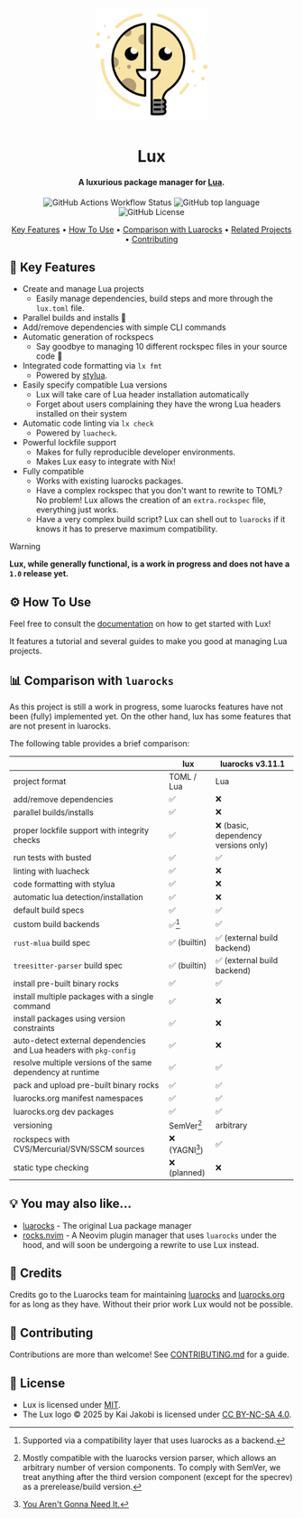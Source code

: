 <h1 align="center">
  <a href="https://nvim-neorocks.github.io/tutorial/getting-started"><img src="./lux-logo.svg" alt="Lux" width="200"></a>
  <!-- <br> -->
  <!-- <img src="./lux-logo.svg" alt="Lux" width="200"> -->
  <!-- <br> -->
  <br>
  <h1 align="center">Lux</h1>
</h1>

<h4 align="center">A luxurious package manager for <a href="https://www.lua.org/" target="_blank">Lua</a>.</h4>

<p align="center">
  <img alt="GitHub Actions Workflow Status" src="https://img.shields.io/github/actions/workflow/status/nvim-neorocks/lux/integration-tests.yml?style=for-the-badge">
  <img alt="GitHub top language" src="https://img.shields.io/github/languages/top/nvim-neorocks/lux?style=for-the-badge">
  <img alt="GitHub License" src="https://img.shields.io/github/license/nvim-neorocks/lux?style=for-the-badge">
</p>

<p align="center">
  <a href="#star2-key-features">Key Features</a> •
  <a href="#gear-how-to-use">How To Use</a> •
  <a href="#bar_chart-comparison-with-luarocks">Comparison with Luarocks</a> •
  <a href="#bulb-you-may-also-like">Related Projects</a> •
  <a href="#green_heart-contributing">Contributing</a>
</p>

## :star2: Key Features

* Create and manage Lua projects
  - Easily manage dependencies, build steps and more through the `lux.toml` file.
* Parallel builds and installs :rocket:
* Add/remove dependencies with simple CLI commands
* Automatic generation of rockspecs
  - Say goodbye to managing 10 different rockspec files in your source code :tada:
* Integrated code formatting via `lx fmt`
  - Powered by [stylua](https://github.com/JohnnyMorganz/StyLua).
* Easily specify compatible Lua versions
  - Lux will take care of Lua header installation automatically
  - Forget about users complaining they have the wrong Lua headers installed on their system
* Automatic code linting via `lx check`
  - Powered by `luacheck`.
* Powerful lockfile support
  - Makes for fully reproducible developer environments.
  - Makes Lux easy to integrate with Nix!
* Fully compatible
  - Works with existing luarocks packages.
  - Have a complex rockspec that you don't want to rewrite to TOML? No problem!
    Lux allows the creation of an `extra.rockspec` file, everything just works.
  - Have a very complex build script? Lux can shell out to `luarocks` if it knows it has
    to preserve maximum compatibility.

> [!WARNING]
>
> **Lux, while generally functional, is a work in progress
> and does not have a `1.0` release yet.**

## :gear: How To Use

Feel free to consult the [documentation](https://nvim-neorocks.github.io/tutorial/getting-started) on how to get started with Lux!

It features a tutorial and several guides to make you good at managing Lua projects.

## :bar_chart: Comparison with `luarocks`

As this project is still a work in progress, some luarocks features
have not been (fully) implemented yet.
On the other hand, lux has some features that are not present in luarocks.

The following table provides a brief comparison:

|                                                                       | lux                          | luarocks v3.11.1   |
| ---                                                                   | ---                          | ---                |
| project format                                                        | TOML / Lua                   | Lua                |
| add/remove dependencies                                               | :white_check_mark:           | :x:                |
| parallel builds/installs                                              | :white_check_mark:           | :x:                |
| proper lockfile support with integrity checks                         | :white_check_mark:           | :x: (basic, dependency versions only) |
| run tests with busted                                                 | :white_check_mark:           | :white_check_mark: |
| linting with luacheck                                                 | :white_check_mark:           | :x:                |
| code formatting with stylua                                           | :white_check_mark:           | :x:                |
| automatic lua detection/installation                                  | :white_check_mark:           | :x:                |
| default build specs                                                   | :white_check_mark:           | :white_check_mark: |
| custom build backends                                                 | :white_check_mark:[^1]       | :white_check_mark: |
| `rust-mlua` build spec                                                | :white_check_mark: (builtin) | :white_check_mark: (external build backend) |
| `treesitter-parser` build spec                                        | :white_check_mark: (builtin) | :white_check_mark: (external build backend) |
| install pre-built binary rocks                                        | :white_check_mark:           | :white_check_mark: |
| install multiple packages with a single command                       | :white_check_mark:           | :x:                |
| install packages using version constraints                            | :white_check_mark:           | :x:                |
| auto-detect external dependencies and Lua headers with `pkg-config`   | :white_check_mark:           | :x:                |
| resolve multiple versions of the same dependency at runtime           | :white_check_mark:           | :white_check_mark: |
| pack and upload pre-built binary rocks                                | :white_check_mark:           | :white_check_mark: |
| luarocks.org manifest namespaces                                      | :white_check_mark:           | :white_check_mark: |
| luarocks.org dev packages                                             | :white_check_mark:           | :white_check_mark: |
| versioning                                                            | SemVer[^3]                   | arbitrary          |
| rockspecs with CVS/Mercurial/SVN/SSCM sources                         | :x: (YAGNI[^2])              | :white_check_mark: |
| static type checking                                                  | :x: (planned)                | :x:                |

[^1]: Supported via a compatibility layer that uses luarocks as a backend.
[^2]: [You Aren't Gonna Need It.](https://martinfowler.com/bliki/Yagni.html)
[^3]: Mostly compatible with the luarocks version parser,
      which allows an arbitrary number of version components.
      To comply with SemVer, we treat anything after the third version component
      (except for the specrev) as a prerelease/build version.

## :bulb: You may also like...

- [luarocks](https://github.com/luarocks/luarocks) - The original Lua package manager
- [rocks.nvim](https://github.com/nvim-neorocks/rocks.nvim) - A Neovim plugin manager that uses `luarocks` under the hood, and will soon be undergoing a rewrite to use Lux instead.

## :purple_heart: Credits

Credits go to the Luarocks team for maintaining [luarocks](https://github.com/luarocks/luarocks) and [luarocks.org](https://luarocks.org) for as long as they have.
Without their prior work Lux would not be possible.

## :green_heart: Contributing

Contributions are more than welcome!
See [CONTRIBUTING.md](./CONTRIBUTING.md) for a guide.

## :book: License

- Lux is licensed under [MIT](./LICENSE).
- The Lux logo © 2025 by Kai Jakobi is licensed under [CC BY-NC-SA 4.0](https://creativecommons.org/licenses/by-nc-sa/4.0/).
